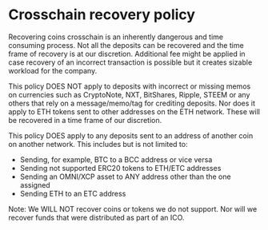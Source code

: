 # Crosschain recovery policy

Recovering coins crosschain is an inherently dangerous and time consuming process. Not all the deposits can be recovered and the time frame of recovery is at our discretion. Additional fee might be applied in case recovery of an incorrect transaction is possible but it creates sizable workload for the company.

This policy DOES NOT apply to deposits with incorrect or missing memos on currencies such as CryptoNote, NXT, BitShares, Ripple, STEEM or any others that rely on a message/memo/tag for crediting deposits. Nor does it apply to ETH tokens sent to other addresses on the ETH network. These will be recovered in a time frame of our discretion.

This policy DOES apply to any deposits sent to an address of another coin on another network. This includes but is not limited to:

* Sending, for example, BTC to a BCC address or vice versa
* Sending not supported ERC20 tokens to ETH/ETC addresses
* Sending an OMNI/XCP asset to ANY address other than the one assigned
* Sending ETH to an ETC address

Note: We WILL NOT recover coins or tokens we do not support. Nor will we recover funds that were distributed as part of an ICO.
